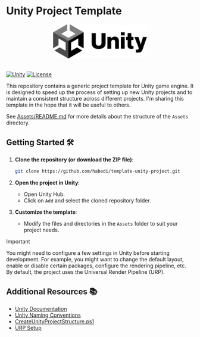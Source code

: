 # Unity Project Template

<div align="center">
  <picture>
    <source media="(prefers-color-scheme: light)" srcset="Assets/UI/Images/unity_logo.svg">
    <source media="(prefers-color-scheme: dark)" srcset="Assets/UI/Images/unity_logo.svg">
    <img alt="Unity logo" src="Assets/UI/Images/unity_logo.svg" height="50%" width="50%">
  </picture>
</div>
<br>

[![Unity](https://img.shields.io/badge/Unity-6-green)](https://unity.com)
[![License](https://img.shields.io/badge/License-MIT-green)](https://github.com/habedi/template-unity-project/blob/main/LICENSE)

This repository contains a generic project template for Unity game engine.
It is designed to speed up the process of setting up
new Unity projects and to maintain a consistent structure across different projects.
I'm sharing this template in the hope that it will be useful to others.

See [Assets/README.md](Assets/README.md) for more details about the structure of the `Assets` directory.

## Getting Started 🛠️

1. **Clone the repository (or download the ZIP file)**:
    ```sh
    git clone https://github.com/habedi/template-unity-project.git
    ```

2. **Open the project in Unity**:
    - Open Unity Hub.
    - Click on `Add` and select the cloned repository folder.

3. **Customize the template**:
    - Modify the files and directories in the `Assets` folder to suit your project needs.

> [!IMPORTANT]
> You might need to configure a few settings in Unity before starting development.
> For example, you might want to change the default layout, enable or disable certain packages, configure the rendering
> pipeline, etc.
> By default, the project uses the Universal Render Pipeline (URP).

## Additional Resources 📚

- [Unity Documentation](https://docs.unity3d.com/Manual/index.html)
- [Unity Naming Conventions](https://gist.github.com/habedi/daa01be223c940cd3e59e197143275c1)
- [CreateUnityProjectStructure.ps1](https://gist.github.com/habedi/c6bbe3cd3351c32c592a19314cf34e14)
- [URP Setup](https://docs.unity3d.com/Packages/com.unity.render-pipelines.universal@7.1/manual/InstallURPIntoAProject.html)

